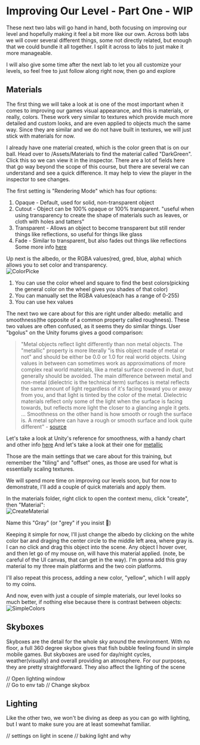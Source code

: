# Improving Our Level - Part One - WIP
These next two labs will go hand in hand, both focusing on improving our level and hopefully making it feel a bit more like our own. Across both labs we will cover several different things, some not directly related, but enough that we could bundle it all together. I split it across to labs to just make it more manageable.

I will also give some time after the next lab to let you all customize your levels, so feel free to just follow along right now, then go and explore

## Materials
The first thing we will take a look at is one of the most important when it comes to improving our games visual appearance, and this is materials, or really, colors. These work very similar to textures which provide much more detailed and custom looks, and are even applied to objects much the same way. Since they are similar and we do not have built in textures, we will just stick with materials for now.

I already have one material created, which is the color green that is on our ball. Head over to /Assets/Materials to find the material called "DarkGreen". Click this so we can view it in the inspector. There are a lot of fields here that go way beyond the scope of this course, but there are several we can understand and see a quick difference. It may help to view the player in the inspector to see changes.

The first setting is "Rendering Mode" which has four options:
1. Opaque - Default, used for solid, non-transparent object
2. Cutout - Object can be 100% opaque or 100% transparent. "useful when using transparency to create the shape of materials such as leaves, or cloth with holes and tatters"
3. Transparent - Allows an object to become transparent but still render things like reflections, so useful for things like glass
4. Fade - Similar to transparent, but also fades out things  like reflections
Some more info [here](https://docs.unity3d.com/Manual/StandardShaderMaterialParameterRenderingMode.html)

Up next is the albedo, or the RGBA values(red, gred, blue, alpha) which allows you to set color and transparency.  
![ColorPicke](https://github.com/mbeale0/Unity-Intro-Project/assets/74221606/b0b6ee09-2998-4f47-be1c-7c618535ffed)

1. You can use the color wheel and square to find the best colors(picking the general color on the wheel gives you shades of that color)
2. You can manually set the RGBA values(each has a range of 0-255)
3. You can use hex values

The next two we care about for this are right under albedo: metallic and smoothness(the opposite of a common property called roughness). These two values are often confused, as it seems they do similar things. User "bgolus" on the Unity forums gives a good comparison:  
> "Metal objects reflect light differently than non metal objects. The "metallic" property is more literally "is this object made of metal or not" and should be either be 0.0 or 1.0 for real world objects. 
  Using values in between can sometimes work as approximations of more complex real world materials, like a metal surface covered in dust, but generally should be avoided. 
  The main difference between metal and non-metal (dielectric is the technical term) surfaces is metal reflects the same amount of light regardless of it's facing toward you or away from you,
 and that light is tinted by the color of the metal. Dielectric materials reflect only some of the light when the surface is facing towards, but reflects more light the closer to a glancing angle it gets.
  ...
  Smoothness on the other hand is how smooth or rough the surface is. A metal sphere can have a rough or smooth surface and look quite different" - [source](https://forum.unity.com/threads/metallic-v-smoothness.524704/)

Let's take a look at Unity's reference for smoothness, with a handy chart and other info [here](https://docs.unity3d.com/Manual/StandardShaderMaterialParameterSmoothness.html#:~:text=A%20range%20of%20smoothness%20values%20from%200%20to%201) 
And let's take a look at their one for [metallic](https://docs.unity3d.com/Manual/StandardShaderMaterialParameterMetallic.html#:~:text=a%20surface%20is.-,Metallic%20Property,-The%20Metallic%20Property)

Those are the main settings that we care about for this training, but remember the "tiling" and "offset" ones, as those are used for what is essentially scaling textures.

We will spend more time on improving our levels soon, but for now to demonstrate, I'll add a couple of quick materials and apply them.

In the materials folder, right click to open the context menu, click "create", then "Material":  
![CreateMaterial](https://github.com/mbeale0/Unity-Intro-Project/assets/74221606/ea226478-a87f-4bad-9fe1-fcb0a7fd3918)  

Name this "Gray" (or "grey" if you insist 🙂)

Keeping it simple for now, I'll just change the albedo by clicking on the white color bar and draging the center circle to the middle left area, where gray is. I can no click and drag this object into the scene. Any object I hover over, and then let go of my mouse on, will have this material applied. (note, be careful of the UI canvas, that can get in the way). I'm gonna add this gray material to my three main platforms and the two coin platforms.

I'll also repeat this process, adding a new color, "yellow", which I will apply to my coins.

And now, even with just a couple of simple materials, our level looks so much better, if nothing else because there is contrast between objects:  
![SimpleColors](https://github.com/mbeale0/Unity-Intro-Project/assets/74221606/6b09c98f-4ea4-4242-8692-70ff8d38deeb)


## Skyboxes
Skyboxes are the detail for the whole sky around the environment. With no floor, a full 360 degree skybox gives that fish bubble feeling found in simple mobile games. But skyboxes are used for day/night cycles, weather(visually) and overall providing an atmosphere. For our purposes, they are pretty straightforward. They also affect the lighting of the scene

// Open lighting window  
  // Go to env tab
  // Change skybox
  
## Lighting
Like the other two, we won't be diving as deep as you can go with lighting, but I want to make sure you are at least somewhat familiar.

// settings on light in scene
// baking light and why
